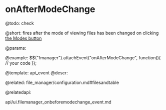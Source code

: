onAfterModeChange
=============

@todo:
	check 

@short:
	fires after the mode of viewing files has been changed on clicking [the Modes button](file_manager/configuration.md#modes)

@params:

@example:
$$("fmanager").attachEvent("onAfterModeChange", function(){
    // your code
});

@template:	api_event
@descr:

@related:
file_manager/configuration.md#filesandtable

@relatedapi:

api/ui.filemanager_onbeforemodechange_event.md